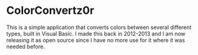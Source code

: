 # ColorConvertz0r
This is a simple application that converts colors between several different types, built in Visual Basic. I made this back in 2012-2013 and I am now releasing it as open source since I have no more use for it where it was needed before.
